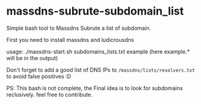# massdns-subrute-subdomain_list
Simple bash tool to Massdns Subrute a list of subdomain.

First you need to install massdns and ludicrousdns

usage: ./massdns-start.sh subdomains_lists.txt example (here example.* will be in the output)

Don't forget to add a good list of DNS IPs to `/massdns/lists/resolvers.txt` to avoid false positives  :D

PS: This bash is not complete, the Final idea is to look for subdomains reclusively. feel free to contribute.

